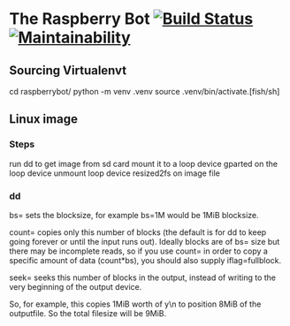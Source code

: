 # The Raspberry Bot [![Build Status](https://travis-ci.org/aeldaly/The-Green-Bots.svg?branch=master)](https://travis-ci.org/aeldaly/The-Green-Bots.svg?branch=master)[![Maintainability](https://api.codeclimate.com/v1/badges/07867935e7f69c2da324/maintainability)](https://codeclimate.com/github/aeldaly/The-Green-Bots/maintainability)

## Sourcing Virtualenvt
cd raspberrybot/
python -m venv .venv
source .venv/bin/activate.[fish/sh]


## Linux image
### Steps
run dd to get image from sd card
mount it to a loop device
gparted on the loop device
unmount loop device
resized2fs on image file

### dd
bs= sets the blocksize, for example bs=1M would be 1MiB blocksize.

count= copies only this number of blocks (the default is for dd to keep going forever or until the input runs out). Ideally blocks are of bs= size but there may be incomplete reads, so if you use count= in order to copy a specific amount of data (count*bs), you should also supply iflag=fullblock.

seek= seeks this number of blocks in the output, instead of writing to the very beginning of the output device.

So, for example, this copies 1MiB worth of y\n to position 8MiB of the outputfile. So the total filesize will be 9MiB.

